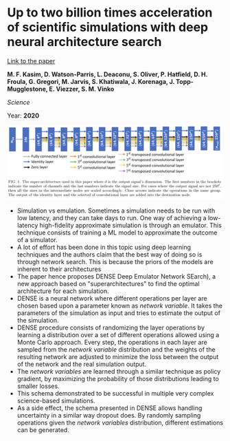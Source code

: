 # Up to two billion times acceleration of scientific simulations with deep neural architecture search

[Link to the paper](https://arxiv.org/abs/2001.08055)

**M. F. Kasim, D. Watson-Parris, L. Deaconu, S. Oliver, P. Hatfield, D. H. Froula, G. Gregori, M. Jarvis, S. Khatiwala, J. Korenaga, J. Topp-Mugglestone, E. Viezzer, S. M. Vinko**

*Science*

Year: **2020**

![](kasim2020/arch.png)
- Simulation vs emulation. Sometimes a simulation needs to be run with low latency, and they can take days to run. One way of achieving a low-latency high-fidelity approximate simulation is through an emulator. This technique consists of training a ML model to approximate the outcome of a simulator.
- A lot of effort has been done in this topic using deep learning techniques and the authors claim that the best way of doing so is through network search. This is because the priors of the models are inherent to their architectures
- The paper hence proposes DENSE Deep Emulator Network SEarch), a new approach based on "superarchitectures" to find the optimal architecture for each simulation.
- DENSE is a neural network where different operations per layer are chosen based upon a parameter known as *network variable*. It takes the parameters of the simulation as input and tries to estimate the output of the simulation.
- DENSE procedure consists of randomizing the layer operations by learning a distribution over a set of different operations allowed using a Monte Carlo approach. Every step, the operations in each layer are sampled from the *network variable* distribution and the weights of the resulting network are adjusted to minimize the loss between the output of the network and the real simulation output.
- The *network variables* are learned through a similar technique as policy gradient, by maximizing the probability of those distributions leading to smaller losses.
- This schema demonstrated to be successful in multiple very complex science-based simulations.
- As a side effect, the schema presented in DENSE allows handling uncertainty in a similar way dropout does. By randomly sampling operations given the *network variables* distribution, different estimations can be generated.